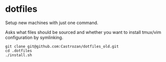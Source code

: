 # dotfiles

Setup new machines with just one command.

Asks what files should be sourced and whether you want to install tmux/vim configuration by symlinking.

    git clone git@github.com:Castrozan/dotfiles_old.git
    cd .dotfiles
    ./install.sh
